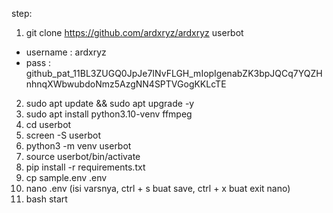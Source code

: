 step:
1. git clone https://github.com/ardxryz/ardxryz userbot
- username : ardxryz
- pass : 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

2. sudo apt update && sudo apt upgrade -y
3. sudo apt install python3.10-venv ffmpeg
4. cd userbot
5. screen -S userbot
6. python3 -m venv userbot
7. source userbot/bin/activate
8. pip install -r requirements.txt
9. cp sample.env .env
10. nano .env (isi varsnya, ctrl + s buat save, ctrl + x buat exit nano)
11. bash start
